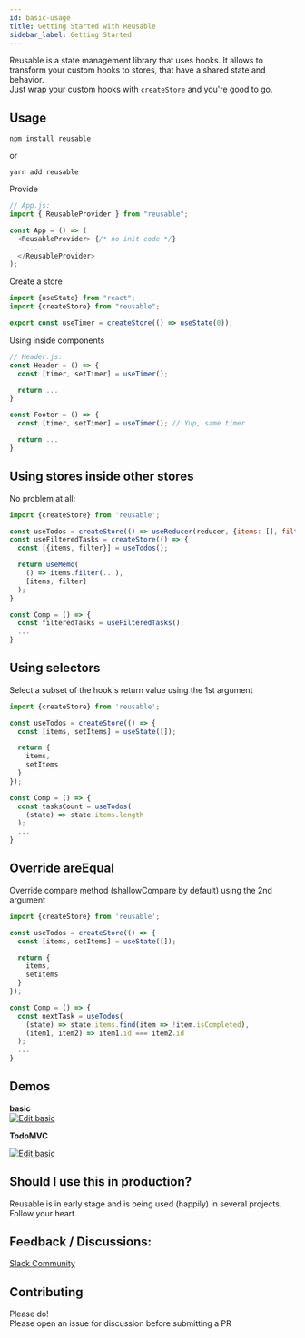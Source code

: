 ```yaml
---
id: basic-usage
title: Getting Started with Reusable
sidebar_label: Getting Started
---
```


Reusable is a state management library that uses hooks.
It allows to transform your custom hooks to stores, that have a shared state and behavior.  
Just wrap your custom hooks with `createStore` and you're good to go.

## Usage
```
npm install reusable
```
or
```
yarn add reusable
```

Provide  
```javascript
// App.js:
import { ReusableProvider } from "reusable";

const App = () => (
  <ReusableProvider> {/* no init code */}
    ...
  </ReusableProvider>
);

```

Create a store
```javascript
import {useState} from "react";
import {createStore} from "reusable";

export const useTimer = createStore(() => useState(0));
```

Using inside components  
```javascript
// Header.js:
const Header = () => {
  const [timer, setTimer] = useTimer();

  return ...
}

const Footer = () => {
  const [timer, setTimer] = useTimer(); // Yup, same timer

  return ...
}
```

## Using stores inside other stores
No problem at all:

```javascript
import {createStore} from 'reusable';

const useTodos = createStore(() => useReducer(reducer, {items: [], filter: 'All'});
const useFilteredTasks = createStore(() => {
  const [{items, filter}] = useTodos();

  return useMemo(
    () => items.filter(...),
    [items, filter]
  );
}

const Comp = () => {
  const filteredTasks = useFilteredTasks();
  ...
}
```

## Using selectors
Select a subset of the hook's return value using the 1st argument  

```javascript
import {createStore} from 'reusable';

const useTodos = createStore(() => {
  const [items, setItems] = useState([]);

  return {
    items,
    setItems
  }
});

const Comp = () => {
  const tasksCount = useTodos(
    (state) => state.items.length
  );
  ...
}
```

## Override areEqual
Override compare method (shallowCompare by default) using the 2nd argument

```javascript
import {createStore} from 'reusable';

const useTodos = createStore(() => {
  const [items, setItems] = useState([]);

  return {
    items,
    setItems
  }
});

const Comp = () => {
  const nextTask = useTodos(
    (state) => state.items.find(item => !item.isCompleted),
    (item1, item2) => item1.id === item2.id
  );
  ...
}
```

## Demos
**basic**  
<a target="blank" href="https://codesandbox.io/s/github/reusablejs/reusable/tree/master/examples/basic?fontsize=14&module=%2Fsrc%2Findex.js">
  <img alt="Edit basic" src="https://codesandbox.io/static/img/play-codesandbox.svg">
</a>

**TodoMVC**  

<a target="blank" href="https://codesandbox.io/s/github/reusablejs/reusable/tree/master/examples/todomvc?fontsize=14&module=%2Fsrc%2Findex.js">
  <img alt="Edit basic" src="https://codesandbox.io/static/img/play-codesandbox.svg">
</a>

## Should I use this in production?
Reusable is in early stage and is being used (happily) in several projects.  
Follow your heart.

## Feedback / Discussions:

[Slack Community](https://reusableslack.herokuapp.com)

## Contributing

Please do!  
Please open an issue for discussion before submitting a PR


